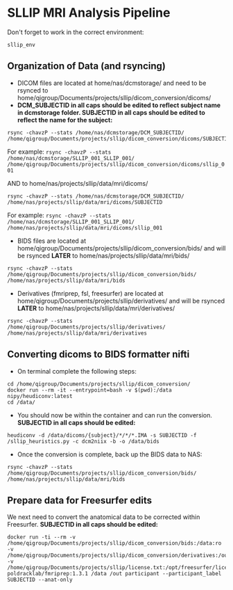 # SLLIP MRI Analysis Pipeline

Don't forget to work in the correct environment:
```
sllip_env
```
## Organization of Data (and rsyncing)
-  DICOM files are located at home/nas/dcmstorage/ and need to be rsynced to home/qigroup/Documents/projects/sllip/dicom_conversion/dicoms/ 
-  **DCM_SUBJECTID in all caps should be edited to reflect subject name in dcmstorage folder. SUBJECTID in all caps should be edited to reflect the name for the subject:**
```
rsync -chavzP --stats /home/nas/dcmstorage/DCM_SUBJECTID/ /home/qigroup/Documents/projects/sllip/dicom_conversion/dicoms/SUBJECTID
```
For example: ```rsync -chavzP --stats /home/nas/dcmstorage/SLLIP_001_SLLIP_001/ /home/qigroup/Documents/projects/sllip/dicom_conversion/dicoms/sllip_001```

AND to home/nas/projects/sllip/data/mri/dicoms/
```
rsync -chavzP --stats /home/nas/dcmstorage/DCM_SUBJECTID/ /home/nas/projects/sllip/data/mri/dicoms/SUBJECTID
```
For example: ```rsync -chavzP --stats /home/nas/dcmstorage/SLLIP_001_SLLIP_001/ /home/nas/projects/sllip/data/mri/dicoms/sllip_001```

-  BIDS files are located at home/qigroup/Documents/projects/sllip/dicom_conversion/bids/ and will be rsynced **LATER** to home/nas/projects/sllip/data/mri/bids/
```
rsync -chavzP --stats /home/qigroup/Documents/projects/sllip/dicom_conversion/bids/ /home/nas/projects/sllip/data/mri/bids
```
-  Derivatives (fmriprep, fsl, freesurfer) are located at home/qigroup/Documents/projects/sllip/derivatives/ and will be rsynced **LATER** to home/nas/projects/sllip/data/mri/derivatives/
```
rsync -chavzP --stats /home/qigroup/Documents/projects/sllip/derivatives/ /home/nas/projects/sllip/data/mri/derivatives
```

## Converting dicoms to BIDS formatter nifti
-  On terminal complete the following steps:
```
cd /home/qigroup/Documents/projects/sllip/dicom_conversion/
docker run --rm -it --entrypoint=bash -v $(pwd):/data nipy/heudiconv:latest
cd /data/
```
-  You should now be within the container and can run the conversion. **SUBJECTID in all caps should be edited:**
```
heudiconv -d /data/dicoms/{subject}/*/*/*.IMA -s SUBJECTID -f /sllip_heuristics.py -c dcm2niix -b -o /data/bids
```
- Once the conversion is complete, back up the BIDS data to NAS:
```
rsync -chavzP --stats /home/qigroup/Documents/projects/sllip/dicom_conversion/bids/ /home/nas/projects/sllip/data/mri/bids
```
## Prepare data for Freesurfer edits
We next need to convert the anatomical data to be corrected within Freesurfer. **SUBJECTID in all caps should be edited:**
```
docker run -ti --rm -v /home/qigroup/Documents/projects/sllip/dicom_conversion/bids:/data:ro -v /home/qigroup/Documents/projects/sllip/dicom_conversion/derivatives:/out -v /home/qigroup/Documents/projects/sllip/license.txt:/opt/freesurfer/license.txt poldracklab/fmriprep:1.3.1 /data /out participant --participant_label SUBJECTID --anat-only
```


